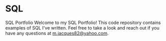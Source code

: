 # SQL
SQL Portfolio
Welcome to my SQL Portfolio! This code repository contains examples of SQL I've written. Feel free to take a look and reach out if you have any questions at m.jacques82@yahoo.com.
